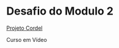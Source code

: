 
<!DOCTYPE html>
<html lang="pt-br">
<head>
    <meta charset="UTF-8">
    <meta name="viewport" content="width=device-width, initial-scale=1.0">
</head>
<body>
    <h1>Desafio do Modulo 2</h1>
    <p><a href="https://anaflavia010.github.io/Projeto_Cordel/" target="_blank" rel="external">Projeto Cordel</a></p>
    <p>Curso em Vídeo</p>
</body>
</html>
